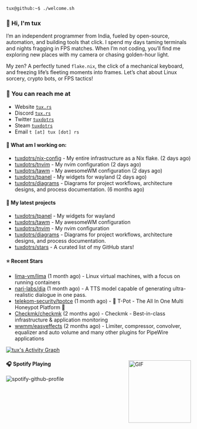 ```console
tux@github:~$ ./welcome.sh
```

### 👋 Hi, I'm tux 
I’m an independent programmer from India, fueled by open-source, automation, and building tools that click. I spend my days taming terminals and nights fragging in FPS matches. When I’m not coding, you’ll find me exploring new places with my camera or chasing golden-hour light.

My zen? A perfectly tuned ```flake.nix```, the click of a mechanical keyboard, and freezing life’s fleeting moments into frames. Let’s chat about Linux sorcery, crypto bots, or FPS tactics!

### 📧 You can reach me at

* Website [`tux.rs`](https://tux.rs)
* Discord [`tux.rs`](https://discord.gg/7YvNafxMWe)
* Twitter [`tuxdotrs`](https://x.com/tuxdotrs)
* Steam [`tuxdotrs`](https://steamcommunity.com/id/tuxdotrs)
* Email `t [at] tux [dot] rs`

#### 👷 What am I working on:


- [tuxdotrs/nix-config](https://github.com/tuxdotrs/nix-config) - My entire infrastructure as a Nix flake. (2 days ago)
- [tuxdotrs/tnvim](https://github.com/tuxdotrs/tnvim) - My nvim configuration (2 days ago)
- [tuxdotrs/tawm](https://github.com/tuxdotrs/tawm) - My awesomeWM configuration (2 days ago)
- [tuxdotrs/tpanel](https://github.com/tuxdotrs/tpanel) - My widgets for wayland (2 days ago)
- [tuxdotrs/diagrams](https://github.com/tuxdotrs/diagrams) - Diagrams for project workflows, architecture designs, and process documentation. (6 months ago)

#### 🌱 My latest projects

- [tuxdotrs/tpanel](https://github.com/tuxdotrs/tpanel) - My widgets for wayland
- [tuxdotrs/tawm](https://github.com/tuxdotrs/tawm) - My awesomeWM configuration
- [tuxdotrs/tnvim](https://github.com/tuxdotrs/tnvim) - My nvim configuration
- [tuxdotrs/diagrams](https://github.com/tuxdotrs/diagrams) - Diagrams for project workflows, architecture designs, and process documentation.
- [tuxdotrs/stars](https://github.com/tuxdotrs/stars) - A curated list of my GitHub stars!

#### ⭐ Recent Stars

- [lima-vm/lima](https://github.com/lima-vm/lima) (1 month ago) - Linux virtual machines, with a focus on running containers
- [nari-labs/dia](https://github.com/nari-labs/dia) (1 month ago) - A TTS model capable of generating ultra-realistic dialogue in one pass.
- [telekom-security/tpotce](https://github.com/telekom-security/tpotce) (1 month ago) - 🍯 T-Pot - The All In One Multi Honeypot Platform 🐝
- [Checkmk/checkmk](https://github.com/Checkmk/checkmk) (2 months ago) - Checkmk - Best-in-class infrastructure &amp; application monitoring
- [wwmm/easyeffects](https://github.com/wwmm/easyeffects) (2 months ago) - Limiter, compressor, convolver, equalizer and auto volume and many other plugins for PipeWire applications

<div>
    <a href="#"><img alt="tux's Activity Graph" src="https://github-readme-activity-graph.vercel.app/graph?username=tuxdotrs&custom_title=tux%27s%20Contribution%20Graph&bg_color=0D1117&color=FFFFFF&line=2c83f8&point=FFFFFF&hide_border=true" /></a>
<div> 

<img align="right" alt="GIF" height="170px" src="https://media.giphy.com/media/J5B1Y8QZnzXXbLQIBu/giphy.gif" />

#### 🎧 Spotify Playing

![spotify-github-profile](https://spotify-github-profile.kittinanx.com/api/view?uid=irvd4a80l4m2v7k2gy3fct4j5&cover_image=true&theme=novatorem&bar_color=ff3c74&bar_color_cover=false)
